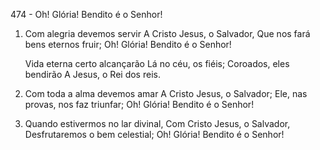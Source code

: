 474 - Oh! Glória! Bendito é o Senhor!

1. Com alegria devemos servir
   A Cristo Jesus, o Salvador,
   Que nos fará bens eternos fruir;
   Oh! Glória! Bendito é o Senhor!

    Vida eterna certo alcançarão
    Lá no céu, os fiéis;
    Coroados, eles bendirão
    A Jesus, o Rei dos reis.

2. Com toda a alma devemos amar
   A Cristo Jesus, o Salvador;
   Ele, nas provas, nos faz triunfar;
   Oh! Glória! Bendito é o Senhor!

3. Quando estivermos no lar divinal,
   Com Cristo Jesus, o Salvador,
   Desfrutaremos o bem celestial;
   Oh! Glória! Bendito é o Senhor!
